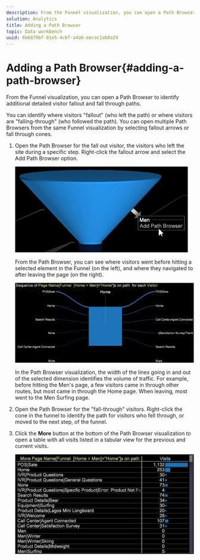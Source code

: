```yaml
---
description: From the Funnel visualization, you can open a Path Browser to identify additional detailed visitor fallout and fall through paths.
solution: Analytics
title: Adding a Path Browser
topic: Data workbench
uuid: 6b6879bf-81e5-4c6f-a4a6-eecac1ab0a29
---
```


# Adding a Path Browser{#adding-a-path-browser}

From the Funnel visualization, you can open a Path Browser to identify additional detailed visitor fallout and fall through paths.

<!-- <a id="section_874AAAA89CB440EA9EABC514E987B613"></a> -->

You can identify where visitors "fallout" (who left the path) or where visitors are "falling-through" (who followed the path). You can open multiple Path Browsers from the same Funnel visualization by selecting fallout arrows or fall through cones.

1. Open the Path Browser for the fall out visitor, the visitors who left the site during a specific step. Right-click the fallout arrow and select the Add Path Browser option.

   ![](assets/funnel_path_browser_1.png)

   From the Path Browser, you can see where visitors went before hitting a selected element in the Funnel (on the left), and where they navigated to after leaving the page (on the right).

   ![](assets/funnel_path_browser_2.png)

   In the Path Browser visualization, the width of the lines going in and out of the selected dimension identifies the volume of traffic. For example, before hitting the Men's page, a few visitors came in through other routes, but most came in through the Home page. When leaving, most went to the Men Surfing page. 

1. Open the Path Browser for the "fall-through" visitors. Right-click the cone in the funnel to identify the path for visitors who fell through, or moved to the next step, of the funnel. 
1. Click the **More** button at the bottom of the Path Browser visualization to open a table with all visits listed in a tabular view for the previous and current visits.

   ![](assets/path_browser_more.png)

